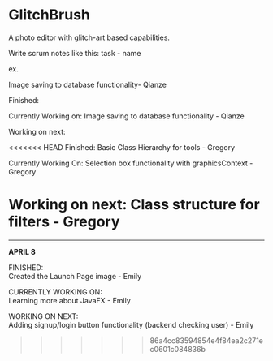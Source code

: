 # GlitchBrush
A photo editor with glitch-art based capabilities.

Write scrum notes like this:
task - name

ex.

Image saving to database functionality- Qianze

Finished:

Currently Working on:
Image saving to database functionality - Qianze

Working on next:

<<<<<<< HEAD
Finished: Basic Class Hierarchy for tools - Gregory

Currently Working On: Selection box functionality with graphicsContext - Gregory

Working on next: Class structure for filters - Gregory
=======
------------------------------------------------------

<b> APRIL 8</b>
<br>

FINISHED: <br>
Created the Launch Page image - Emily

CURRENTLY WORKING ON: <br>
Learning more about JavaFX - Emily

WORKING ON NEXT: <br>
Adding signup/login button functionality (backend checking user) - Emily

>>>>>>> 86a4cc83594854e4f84ea2c271ec0601c084836b
